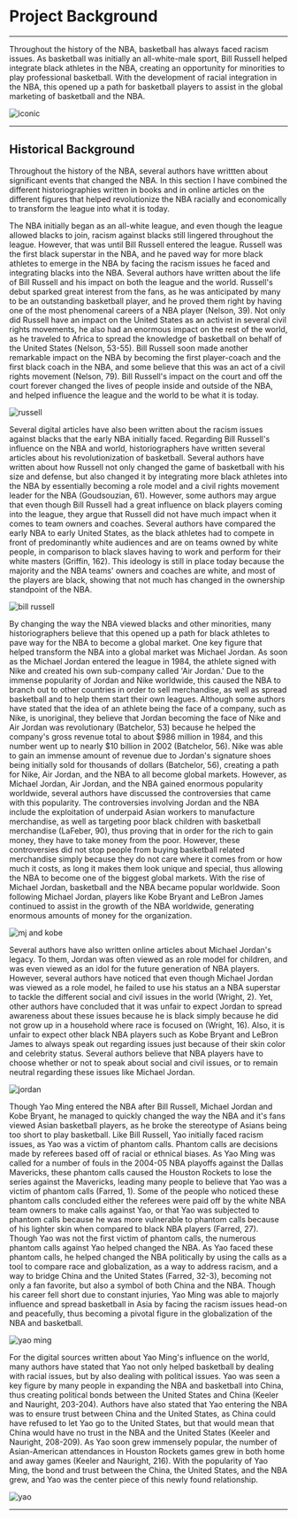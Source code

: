 # Project Background

---

Throughout the history of the NBA, basketball has always faced racism issues. As basketball was initially an all-white-male sport, Bill Russell helped integrate black athletes in the NBA, creating an opportunity for minorities to play professional basketball. With the development of racial integration in the NBA, this opened up a path for basketball players to assist in the global marketing of basketball and the NBA.

![iconic](http://a.espncdn.com/photo/2013/0209/nba_jordan_13.jpg)

---

## Historical Background

Throughout the history of the NBA, several authors have writtten about significant events that changed the NBA. In this section I have combined the different historiographies written in books and in online articles on the different figures that helped revolutionize the NBA racially and economically to transform the league into what it is today.

The NBA initially began as an all-white league, and even though the league allowed blacks to join, racism against blacks still lingered throughout the league. However, that was until Bill Russell entered the league. Russell was the first black superstar in the NBA, and he paved way for more black athletes to emerge in the NBA by facing the racism issues he faced and integrating blacks into the NBA. Several authors have written about the life of Bill Russell and his impact on both the league and the world. Russell's debut sparked great interest from the fans, as he was anticipated by many to be an outstanding basketball player, and he proved them right by having one of the most phenomenal careers of a NBA player (Nelson, 39). Not only did Russell have an impact on the United States as an activist in several civil rights movements, he also had an enormous impact on the rest of the world, as he traveled to Africa to spread the knowledge of basketball on behalf of the United States (Nelson, 53-55). Bill Russell soon made another remarkable impact on the NBA by becoming the first player-coach and the first black coach in the NBA, and some believe that this was an act of a civil rights movement (Nelson, 79). Bill Russell's impact on the court and off the court forever changed the lives of people inside and outside of the NBA, and helped influence the league and the world to be what it is today.

![russell](https://i.cdn.turner.com/nba/nba/.element/media/2.0/teamsites/celtics/media/legends-russell-970x442.jpg)

Several digital articles have also been written about the racism issues against blacks that the early NBA initially faced. Regarding Bill Russell's influence on the NBA and world, historiographers have written several articles about his revolutionization of basketball. Several authors have written about how Russell not only changed the game of basketball with his size and defense, but also changed it by integrating more black athletes into the NBA by essentially becoming a role model and a civil rights movement leader for the NBA (Goudsouzian, 61). However, some authors may argue that even though Bill Russell had a great influence on black players coming into the league, they argue that Russell did not have much impact when it comes to team owners and coaches. Several authors have compared the early NBA to early United States, as the black athletes had to compete in front of predominantly white audiences and are on teams owned by white people, in comparison to black slaves having to work and perform for their white masters (Griffin, 162). This ideology is still in place today because the majority and the NBA teams' owners and coaches are white, and most of the players are black, showing that not much has changed in the ownership standpoint of the NBA.

![bill russell](https://imagesvc.timeincapp.com/v3/fan/image?url=https%3A%2F%2Fhardwoodhoudini.com%2Fwp-content%2Fuploads%2Fgetty-images%2F2017%2F08%2F541547808-2016-nba-finals-game-seven.jpg.jpg&c=sc&w=850&h=560)

By changing the way the NBA viewed blacks and other minorities, many historiographers believe that this opened up a path for black athletes to pave way for the NBA to become a global market. One key figure that helped transform the NBA into a global market was Michael Jordan. As soon as the Michael Jordan entered the league in 1984, the athlete signed with Nike and created his own sub-company called 'Air Jordan.' Due to the immense popularity of Jordan and Nike worldwide, this caused the NBA to branch out to other countries in order to sell merchandise, as well as spread basketball and to help them start their own leagues. Although some authors have stated that the idea of an athlete being the face of a company, such as Nike, is unoriginal, they believe that Jordan becoming the face of Nike and Air Jordan was revolutionary (Batchelor, 53) because he helped the company's gross revenue total to about $986 million in 1984, and this number went up to nearly $10 billion in 2002 (Batchelor, 56). Nike was able to gain an immense amount of revenue due to Jordan's signature shoes being initially sold for thousands of dollars (Batchelor, 56), creating a path for Nike, Air Jordan, and the NBA to all become global markets. However, as Michael Jordan, Air Jordan, and the NBA gained enormous popularity worldwide, several authors have discussed the controversies that came with this popularity. The controversies involving Jordan and the NBA include the exploitation of underpaid Asian workers to manufacture merchandise, as well as targeting poor black children with basketball merchandise (LaFeber, 90), thus proving that in order for the rich to gain money, they have to take money from the poor. However, these controversies did not stop people from buying basketball related merchandise simply because they do not care where it comes from or how much it costs, as long it makes them look unique and special, thus allowing the NBA to become one of the biggest global markets. With the rise of Michael Jordan, basketball and the NBA became popular worldwide. Soon following Michael Jordan, players like Kobe Bryant and LeBron James continued to assist in the growth of the NBA worldwide, generating enormous amounts of money for the organization.

![mj and kobe](https://www.walldevil.com/wallpapers/w09/nba-basketball-kobe-bryant-kobe-chicago-chicago-bulls-scottie-pippen-michael-michael-jordan-los-angeles-los-angeles-lakers-bulls.jpg)

Several authors have also written online articles about Michael Jordan's legacy. To them, Jordan was often viewed as an role model for children, and was even viewed as an idol for the future generation of NBA players. However, several authors have noticed that even though Michael Jordan was viewed as a role model, he failed to use his status an a NBA superstar to tackle the different social and civil issues in the world (Wright, 2). Yet, other authors have concluded that it was unfair to expect Jordan to spread awareness about these issues because he is black simply because he did not grow up in a household where race is focused on (Wright, 16). Also, it is unfair to expect other black NBA players such as Kobe Bryant and LeBron James to always speak out regarding issues just because of their skin color and celebrity status. Several authors believe that NBA players have to choose whether or not to speak about social and civil issues, or to remain neutral regarding these issues like Michael Jordan.

![jordan](http://a.espncdn.com/photo/2013/0209/nba_jordan_32.jpg)

Though Yao Ming entered the NBA after Bill Russell, Michael Jordan and Kobe Bryant, he managed to quickly changed the way the NBA and it's fans viewed Asian basketball players, as he broke the stereotype of Asians being too short to play basketball. Like Bill Russell, Yao initially faced racism issues, as Yao was a victim of phantom calls. Phantom calls are decisions made by referees based off of racial or ethnical biases. As Yao Ming was called for a number of fouls in the 2004-05 NBA playoffs against the Dallas Mavericks, these phantom calls caused the Houston Rockets to lose the series against the Mavericks, leading many people to believe that Yao was a victim of phantom calls (Farred, 1). Some of the people who noticed these phantom calls concluded either the referees were paid off by the white NBA team owners to make calls against Yao, or that Yao was subjected to phantom calls because he was more vulnerable to phantom calls because of his lighter skin when compared to black NBA players (Farred, 27). Though Yao was not the first victim of phantom calls, the numerous phantom calls against Yao helped changed the NBA. As Yao faced these phantom calls, he helped changed the NBA politically by using the calls as a tool to compare race and globalization, as a way to address racism, and a way to bridge China and the United States (Farred, 32-3), becoming not only a fan favorite, but also a symbol of both China and the NBA. Though his career fell short due to constant injuries, Yao Ming was able to majorly influence and spread basketball in Asia by facing the racism issues head-on and peacefully, thus becoming a pivotal figure in the globalization of the NBA and basketball.

![yao ming](https://usatftw.files.wordpress.com/2014/10/c01-shaq-23.jpg?w=1000&h=600&crop=1)

For the digital sources written about Yao Ming's influence on the world, many authors have stated that Yao not only helped basketball by dealing with racial issues, but by also dealing with political issues. Yao was seen a key figure by many people in expanding the NBA and basketball into China, thus creating political bonds between the United States and China (Keeler and Nauright, 203-204). Authors have also stated that Yao entering the NBA was to ensure trust between China and the United States, as China could have refused to let Yao go to the United States, but that would mean that China would have no trust in the NBA and the United States (Keeler and Nauright, 208-209). As Yao soon grew immensely popular, the number of Asian-American attendances in Houston Rockets games grew in both home and away games (Keeler and Nauright, 216). With the popularity of Yao Ming, the bond and trust between the China, the United States, and the NBA grew, and Yao was the center piece of this newly found relationship.

![yao](https://www.shine.cn/newsimage/2017/02/23/020170223113021.jpg)

---

